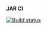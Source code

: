 **JAR CI**

[![Build status](https://ci.appveyor.com/api/projects/status/w9xwb67q9tium6gj?svg=true)](https://ci.appveyor.com/project/Diana17548/jarci)

